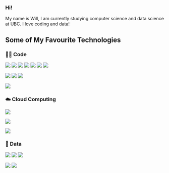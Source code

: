 ### Hi!

My name is Will, I am currently studying computer science and data science at UBC. I love coding and data!

## Some of My Favourite Technologies

### 👨‍💻 Code

![](https://img.shields.io/badge/Language-Python-informational?style=flat&logo=python&logoColor=white&color=3776AB)
![](https://img.shields.io/badge/Library-Pandas-informational?style=flat&logo=pandas&logoColor=white&color=3776AB)
![](https://img.shields.io/badge/Library-Seaborn-informational?style=flat&logo=seaborn&logoColor=white&color=3776AB)
![](https://img.shields.io/badge/Framework-Django-informational?style=flat&logo=django&logoColor=white&color=3776AB)
![](https://img.shields.io/badge/Platform-Jupyter-informational?style=flat&logo=jupyter&logoColor=white&color=3776AB)
![](https://img.shields.io/badge/Library-NLTK-informational?style=flatlogoColor=white&color=3776AB)
![](https://img.shields.io/badge/Library-ScikitLearn-informational?style=flat&logo=scikit-learn&logoColor=white&color=3776AB)

![](https://img.shields.io/badge/Language-JavaScript-informational?style=flat&logo=javascript&logoColor=white&color=F7DF1E)
![](https://img.shields.io/badge/Platform-Node.js-informational?style=flat&logo=node.js&logoColor=white&color=F7DF1E)
![](https://img.shields.io/badge/Framework-Express-informational?style=flat&logo=node.js&logoColor=white&color=F7DF1E)

![](https://img.shields.io/badge/Language-R-informational?style=flat&logo=r&logoColor=white&color=276DC3)

### ☁️ Cloud Computing

![](https://img.shields.io/badge/Cloud-GoogleCloud-informational?style=flat&logo=googlecloud&logoColor=white&color=4285F4)

![](https://img.shields.io/badge/Cloud-DigitalOcean-informational?style=flat&logo=digitalocean&logoColor=white&color=0080FF)

![](https://img.shields.io/badge/Cloud-AWS-informational?style=flat&logo=amazonaws&logoColor=white&color=232F3E)

### 💾 Data

![](https://img.shields.io/badge/Database-MySQL-informational?style=flat&logo=mysql&logoColor=white&color=4479A1)
![](https://img.shields.io/badge/Database-BigQuery-informational?style=flat&logo=googlecloud&logoColor=white&color=4285F4)
![](https://img.shields.io/badge/Database-PostgreSQL-informational?style=flat&logo=postgresql&logoColor=white&color=4169E1)

![](https://img.shields.io/badge/Analytics-Tableau-informational?style=flat&logo=tableau&logoColor=white&color=E97627)
![](https://img.shields.io/badge/Analytics-Sisense-informational?style=flat&logoColor=white&color=ffcb05)